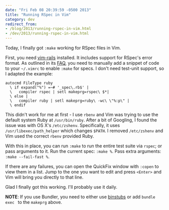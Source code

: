 ```yaml
---
date: "Fri Feb 08 20:39:59 -0500 2013"
title: "Running RSpec in Vim"
category: dev
redirect_from:
- /blog/2013/running-rspec-in-vim.html
- /dev/2013/running-rspec-in-vim.html
---
```


Today, I finally got `:make` working for RSpec files in Vim.

First, you need [vim-rails][] installed. It includes support for RSpec's error
format. As outlined in its [FAQ][], you need to manually add a snippet of code
to your `~/.vimrc` to enable `:make` for specs. I don't need test-unit
support, so I adapted the example:

```vim
autocmd FileType ruby
  \ if expand("%") =~# '_spec\.rb$' |
  \   compiler rspec | setl makeprg=rspec\ $*|
  \ else |
  \   compiler ruby | setl makeprg=ruby\ -wc\ \"%:p\" |
  \ endif
```

This didn't work for me at first - I use `rbenv` and Vim was trying to use the
default system Ruby at `/usr/bin/ruby`. After a bit of Googling, I found the
issue was with OS X's `/etc/zshenv`. Specifically, it uses
`/usr/libexec/path_helper` which changes `$PATH`. I removed `/etc/zshenv` and
Vim used the correct `rbenv` provided Ruby.

With this in place, you can run `:make` to run the entire test suite via
`rspec`; or pass arguments to it. Run the current spec: `:make %`. Pass
extra arguments: `:make --fail-fast %`.

If there are any failures, you can open the QuickFix window with `:copen` to
view them in a list. Jump to the one you want to edit and press `<Enter>` and
Vim will bring you directly to that line.

Glad I finally got this working. I'll probably use it daily.

**NOTE**: If you use Bundler, you need to either use [binstubs][] or add `bundle exec `
to the `makeprg` above.

[vim-rails]: https://github.com/tpope/vim-rails
[FAQ]: https://github.com/tpope/vim-rails#faq
[binstubs]: http://mislav.uniqpath.com/2013/01/understanding-binstubs
